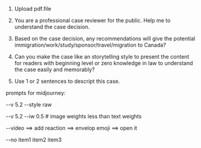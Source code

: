1. Upload pdf.file

2. You are a professional case reviewer for the public. Help me to understand the case decision.

3. Based on the case decision, any recommendations will give the potential immigration/work/study/sponsor/travel/migration to Canada?

4. Can you make the case like an storytelling style to present the content for readers with beginning level or zero knowledge in law to understand the case easily and memorably?

5. Use 1 or 2 sentences to descript this case. 

   

prompts for midjourney:

--v 5.2 --style raw

--v 5.2 --iw 0.5 # image weights less than text weights 

--video ==> add reaction ==> envelop emoji ==> open it

--no item1 item2 item3





